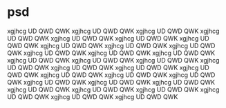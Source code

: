 # psd
xgjhcg UD QWD QWK
xgjhcg UD QWD QWK
xgjhcg UD QWD QWK
xgjhcg UD QWD QWK
xgjhcg UD QWD QWK
xgjhcg UD QWD QWK
xgjhcg UD QWD QWK
xgjhcg UD QWD QWK
xgjhcg UD QWD QWK
xgjhcg UD QWD QWK
xgjhcg UD QWD QWK
xgjhcg UD QWD QWK
xgjhcg UD QWD QWK
xgjhcg UD QWD QWK
xgjhcg UD QWD QWK
xgjhcg UD QWD QWK
xgjhcg UD QWD QWK
xgjhcg UD QWD QWK
xgjhcg UD QWD QWK
xgjhcg UD QWD QWK
xgjhcg UD QWD QWK
xgjhcg UD QWD QWK
xgjhcg UD QWD QWK
xgjhcg UD QWD QWK
xgjhcg UD QWD QWK
xgjhcg UD QWD QWK
xgjhcg UD QWD QWK
xgjhcg UD QWD QWK
xgjhcg UD QWD QWK
xgjhcg UD QWD QWK
xgjhcg UD QWD QWK
xgjhcg UD QWD QWK
